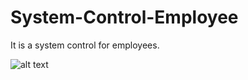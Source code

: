 # System-Control-Employee

It is a system control for employees.

 ![alt text](https://cdn.discordapp.com/attachments/732743938896822314/779142967221944329/jv.png)
 
